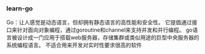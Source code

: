 ### learn-go

Go：让人感觉是动态语言，但却拥有静态语言的高性能和安全性。
它提倡通过接口来针对面向对象编程，通过goroutine和channel来支持并发和并行编程。
go语言被设计成一门应用于搭载web服务器，存储集群或类似用途的巨型中央服务器的系统编程语言。
不适合用来开发对实时性要求很高的软件


